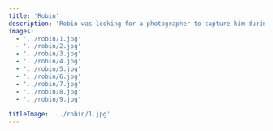 ```yaml
---
title: 'Robin'
description: 'Robin was looking for a photographer to capture him during the spring season. We took a variety of photos in different locations and the results were amazing.'
images:
  - '../robin/1.jpg'
  - '../robin/2.jpg'
  - '../robin/3.jpg'
  - '../robin/4.jpg'
  - '../robin/5.jpg'
  - '../robin/6.jpg'
  - '../robin/7.jpg'
  - '../robin/8.jpg'
  - '../robin/9.jpg'
    
titleImage: '../robin/1.jpg'
---
```

